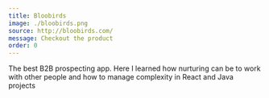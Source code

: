```yaml
---
title: Bloobirds
image: ./bloobirds.png
source: http://bloobirds.com/
message: Checkout the product
order: 0
---
```


The best B2B prospecting app.
Here I learned how nurturing can be to work with other people
and how to manage complexity in React and Java projects
